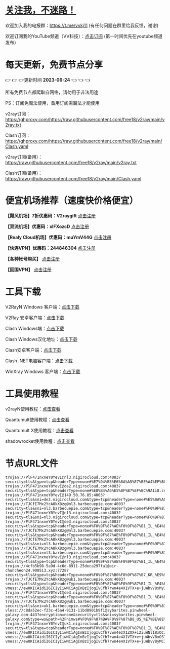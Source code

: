# [关注我，不迷路！](https://github.com/login?return_to=https%3A%2F%2Fgithub.com%2Fw379740999)

欢迎加入我的电报群：https://t.me/vvkj11
(有任何问题在群里给我反馈，谢谢)

欢迎订阅我的YouTube频道（VV科技）：[点击订阅](https://www.youtube.com/channel/UCqdGfxwYKrllrHv_Bc-9vAw?sub_confirmation=1)
(第一时间优先在youtube频道发布）

# 每天更新，免费节点分享
:point_right: :point_right: :point_right:更新时间 **2023-06-24** :point_left: :point_left: :point_left:

所有免费节点都爬取自网络，请勿用于非法用途

PS：订阅免魔法使用，备用订阅需魔法才能使用

v2ray订阅：https://ghproxy.com/https://raw.githubusercontent.com/free18/v2ray/main/v2ray.txt

Clash订阅：https://ghproxy.com/https://raw.githubusercontent.com/free18/v2ray/main/Clash.yaml

v2ray订阅(备用)：https://raw.githubusercontent.com/free18/v2ray/main/v2ray.txt

Clash订阅(备用)：https://raw.githubusercontent.com/free18/v2ray/main/Clash.yaml

# 便宜机场推荐（速度快价格便宜）

**【飓风机场】7折优惠码：V2raygift** [点击注册](https://www.jfcloud.top/#/register?code=YYPj4pCJ)

**【双流机场】优惠码：xIFXozcD** [点击注册](https://sscurl.com/#/register?code=xIFXozcD)

**【Realy Cloud机场】优惠码：muYmV44G** [点击注册](https://relay.casa/#/register?code=muYmV44G)

**【快连VPN】优惠码：244846304**  [点击注册](https://pay.eradpd.xyz)

**【各种帐号购买】**  [点击注册](https://wandoukj.eu.org/)

**【回国VPN】** [点击注册](https://wandoukj.eu.org/)


# 工具下载

V2RayN Windows 客户端：[点击下载](https://github.com/2dust/v2rayN/releases)

V2Ray 安卓客户端：[点击下载](https://github.com/2dust/v2rayNG/releases)

Clash Windows端：[点击下载](https://github.com/Fndroid/clash_for_windows_pkg/releases)

Clash Windows汉化地址：[点击下载](https://drive.google.com/file/d/1hLY1pedrIxA1u8sEkPWnMLEsQawD0nvf/view?usp=sharing)

Clash安卓客户端：[点击下载](https://github.com/naicfeng/ClashRForAndroid/releases)

Clash .NET电脑客户端：[点击下载](https://github.com/ClashDotNetFramework/experimental-clash/releases)

WinXray Windows 客户端：[点击下载](https://github.com/TheMRLL/WinXray/releases)

# 工具使用教程

v2rayN使用教程：[点击查看](https://youtu.be/MvJwoEo6-JU)

Quantumult使用教程：[点击查看](https://youtu.be/qCkjLMPKygw)

Quantumult X使用教程：[点击查看](https://youtu.be/ghZLHPEGfVc)

shadowrocket使用教程：[点击查看](https://youtu.be/kGKKr6WTrJc)

# 节点URL文件
```
trojan://PlF471nxneY0YevI@nl3.nigirocloud.com:4003?security=tls&type=tcp&headerType=none#%E7%94%B5%E6%8A%A5%E7%BE%A4%EF%BC%9At.me%2Fvvkj11
trojan://PlF471nxneY0YevI@de2.nigirocloud.com:4003?security=tls&type=tcp&headerType=none#%E8%B4%A6%E5%8F%B7%EF%BC%9A1i8.cn%2FfNNTc
trojan://PlF471nxneY0YevI@149.50.76.85:4003?security=tls&sni=de2.nigirocloud.com&type=tcp&headerType=none#%E5%8A%A0%E5%85%A5%E7%94%B5%E6%8A%A5%E7%BE%A4%E9%98%B2%E6%AD%A2%E5%A4%B1%E6%95%88
trojan://TJCfE7Mx2YcA8kX8zg@nl3.barbecuepie.com:4003?security=tls&sni=nl3.barbecuepie.com&type=tcp&headerType=none#%F0%9F%87%AE%F0%9F%87%B1_IL_%E4%BB%A5%E8%89%B2%E5%88%97_4
trojan://PlF471nxneY0YevI@nl3.nigirocloud.com:4003?security=tls&sni=nl3.nigirocloud.com&type=tcp&headerType=none#%F0%9F%87%AE%F0%9F%87%B1_IL_%E4%BB%A5%E8%89%B2%E5%88%97_5
trojan://PlF471nxneY0YevI@de3.nigirocloud.com:4003?security=tls&type=tcp&headerType=none#%F0%9F%87%AE%F0%9F%87%B1_IL_%E4%BB%A5%E8%89%B2%E5%88%97_6
trojan://TJCfE7Mx2YcA8kX8zg@nl3.barbecuepie.com:4003?security=tls&type=tcp&headerType=none#%F0%9F%87%AE%F0%9F%87%B1_IL_%E4%BB%A5%E8%89%B2%E5%88%97_7
trojan://TJCfE7Mx2YcA8kX8zg@nl3.barbecuepie.com:4003?security=tls&sni=nl3.barbecuepie.com&type=tcp&headerType=none#%F0%9F%87%AE%F0%9F%87%B1_IL_%E4%BB%A5%E8%89%B2%E5%88%97_8
trojan://TJCfE7Mx2YcA8kX8zg@nl3.barbecuepie.com:4003?security=tls&sni=nl3.barbecuepie.com&type=tcp&headerType=none#%F0%9F%87%AE%F0%9F%87%B1_IL_%E4%BB%A5%E8%89%B2%E5%88%97_9
trojan://PlF471nxneY0YevI@nl3.nigirocloud.com:4003?security=tls&type=tcp&headerType=none#%F0%9F%87%AE%F0%9F%87%B1_IL_%E4%BB%A5%E8%89%B2%E5%88%97_10
trojan://4cfb5b98-5a9d-4c6d-8911-25deca297fa1@air-chuncheon24.900513.xyz:7728?security=tls&type=tcp&headerType=none#%F0%9F%87%B0%F0%9F%87%B7_KR_%E9%9F%A9%E5%9B%BD_11
trojan://TJCfE7Mx2YcA8kX8zg@uk1.barbecuepie.com:4003?security=tls&type=tcp&headerType=none#%F0%9F%87%AE%F0%9F%87%B1_IL_%E4%BB%A5%E8%89%B2%E5%88%97_12
vmess://ew0KICAidiI6ICIyIiwNCiAgInBzIjogIvCfh7rwn4e4X1VTX+e+juWbvV8xMyIsDQogICJhZGQiOiAiY2YtbHQuc2hhcmVjZW50cmUub25saW5lIiwNCiAgInBvcnQiOiAiNDQzIiwNCiAgImlkIjogIjJkNWQ4YjljLThlYzQtNGEzNy1iNjEwLTc4ZTcxZTEzZWFlZiIsDQogICJhaWQiOiAiMCIsDQogICJzY3kiOiAiYXV0byIsDQogICJuZXQiOiAid3MiLA0KICAidHlwZSI6ICJub25lIiwNCiAgImhvc3QiOiAibHYyLnNoYXJlY2VudHJlcHJvLm9yZyIsDQogICJwYXRoIjogIi9zaGlya2VyIiwNCiAgInRscyI6ICJ0bHMiLA0KICAic25pIjogIiIsDQogICJhbHBuIjogIiINCn0=
trojan://PlF471nxneY0YevI@de3.nigirocloud.com:4003?security=tls&type=tcp&headerType=none#%F0%9F%87%AE%F0%9F%87%B1_IL_%E4%BB%A5%E8%89%B2%E5%88%97_14
trojan://TJCfE7Mx2YcA8kX8zg@uk1.barbecuepie.com:4003?security=tls&sni=uk1.barbecuepie.com&type=tcp&headerType=none#%F0%9F%87%AE%F0%9F%87%B1_IL_%E4%BB%A5%E8%89%B2%E5%88%97_15
vless://c8da52ec-f23c-45a4-9131-11bd8901b9f1@sybarites.pinwheel-galaxy.com:443?encryption=none&security=tls&sni=sybarites.pinwheel-galaxy.com&type=ws&path=%2Fnimws#%F0%9F%87%BA%F0%9F%87%B8_US_%E7%BE%8E%E5%9B%BD_16
trojan://PlF471nxneY0YevI@uk1.nigirocloud.com:4003?security=tls&type=tcp&headerType=none#%F0%9F%87%AE%F0%9F%87%B1_IL_%E4%BB%A5%E8%89%B2%E5%88%97_17
vmess://ew0KICAidiI6ICIyIiwNCiAgInBzIjogIvCfh7vwn4ezX1ZOX+i2iuWNl18xOCIsDQogICJhZGQiOiAiY2Z2bjEuY2xvdWRmYXN0LnZuIiwNCiAgInBvcnQiOiAiODAiLA0KICAiaWQiOiAiMTk1MzdkYjctYjAwMi00YTYwLThmOTEtNTk0NjFiZjU2YzNiIiwNCiAgImFpZCI6ICIwIiwNCiAgInNjeSI6ICJhdXRvIiwNCiAgIm5ldCI6ICJ3cyIsDQogICJ0eXBlIjogIm5vbmUiLA0KICAiaG9zdCI6ICJjZnZuMS5jbG91ZGZhc3Qudm4iLA0KICAicGF0aCI6ICIvemluZ2Zhc3Qudm4iLA0KICAidGxzIjogIiIsDQogICJzbmkiOiAiIiwNCiAgImFscG4iOiAiIiwNCiAgImZwIjogIiINCn0=
vmess://ew0KICAidiI6ICIyIiwNCiAgInBzIjogIvCfh7rwn4e4X1VTX+e+juWbvV8xOSIsDQogICJhZGQiOiAid3d3LmRpZ2l0YWxvY2Vhbi5jb20iLA0KICAicG9ydCI6ICI4MCIsDQogICJpZCI6ICIyNWIyODBkZi1lOTkwLTQ0OTUtODBlMy00OGVjM2M4M2RhNzciLA0KICAiYWlkIjogIjAiLA0KICAic2N5IjogImF1dG8iLA0KICAibmV0IjogIndzIiwNCiAgInR5cGUiOiAibm9uZSIsDQogICJob3N0IjogInNzcnN1Yi52MDIuc3Nyc3ViLmNvbSIsDQogICJwYXRoIjogIi9hcGkvdjMvZG93bmxvYWQuZ2V0RmlsZSIsDQogICJ0bHMiOiAiIiwNCiAgInNuaSI6ICIiLA0KICAiYWxwbiI6ICIiLA0KICAiZnAiOiAiIg0KfQ==
vmess://ew0KICAidiI6ICIyIiwNCiAgInBzIjogIvCfh7rwn4e4X1VTX+e+juWbvV8yMCIsDQogICJhZGQiOiAiY2YtbHQuc2hhcmVjZW50cmUub25saW5lIiwNCiAgInBvcnQiOiAiODAiLA0KICAiaWQiOiAiMmQ1ZDhiOWMtOGVjNC00YTM3LWI2MTAtNzhlNzFlMTNlYWVmIiwNCiAgImFpZCI6ICIwIiwNCiAgInNjeSI6ICJhdXRvIiwNCiAgIm5ldCI6ICJ3cyIsDQogICJ0eXBlIjogIm5vbmUiLA0KICAiaG9zdCI6ICJjYS5pbG92ZXNjcC5jb20iLA0KICAicGF0aCI6ICIvc2hpcmtlciIsDQogICJ0bHMiOiAiIiwNCiAgInNuaSI6ICIiLA0KICAiYWxwbiI6ICIiLA0KICAiZnAiOiAiIg0KfQ==

```
